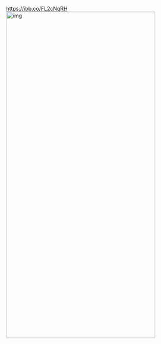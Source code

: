 https://ibb.co/FL2cNqRH
<img width="401" height="876" alt="img" src="https://github.com/user-attachments/assets/3f605791-f9af-4c9f-b3ea-fa3db0c40684" />

